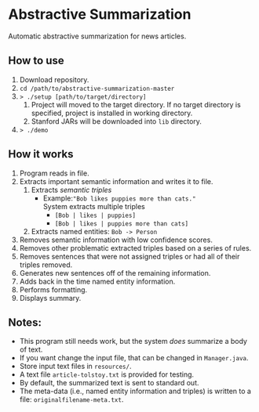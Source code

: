 # Abstractive Summarization
Automatic abstractive summarization for news articles.

## How to use
1. Download repository.
2. `cd /path/to/abstractive-summarization-master`
3. `> ./setup [path/to/target/directory]`
    1. Project will moved to the target directory.
    If no target directory is specified, project is installed in working directory.
    2. Stanford JARs will be downloaded into `lib` directory.
4. `> ./demo`

## How it works
1. Program reads in file.  
2. Extracts important semantic information and writes it to file.
    1. Extracts *semantic triples*
        * Example:`"Bob likes puppies more than cats."`  
        System extracts multiple triples
            * `[Bob | likes | puppies]`
            * `[Bob | likes | puppies more than cats]`
    2. Extracts named entities: `Bob -> Person`
3. Removes semantic information with low confidence scores.
4. Removes other problematic extracted triples based on a series of rules.
5. Removes sentences that were not assigned triples or had all of their triples 
removed.
6. Generates new sentences off of the remaining information.
7. Adds back in the time named entity information.
8. Performs formatting.
9. Displays summary.

## Notes: 
* This program still needs work, but the system *does* summarize a body of text.
* If you want change the input file, that can be changed in `Manager.java`.
* Store input text files in `resources/`.
* A text file `article-tolstoy.txt` is provided for testing. 
* By default, the summarized text is sent to standard out. 
* The meta-data (i.e., named entity information and triples) is written to a 
file: `originalfilename-meta.txt`.
